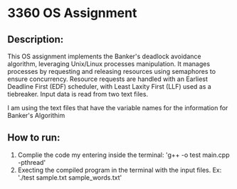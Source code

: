 # 3360 OS Assignment

## Description:
This OS assignment implements the Banker's deadlock avoidance algorithm, leveraging Unix/Linux processes manipulation. It manages processes by requesting
and releasing resources using semaphores to ensure concurrency. Resource requests are handled with an Earliest Deadline First (EDF) scheduler, with Least Laxity First (LLF)
used as a tiebreaker. Input data is read from two text files.

I am using the text files that have the variable names for the information for Banker's Algorithim 

## How to run:
1. Complie the code my entering inside the terminal: 'g++ -o test main.cpp -pthread'
2. Execting the compiled program in the terminal with the input files. Ex: './test sample.txt sample_words.txt'
